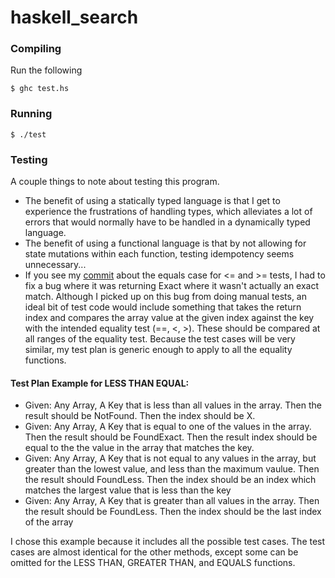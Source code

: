 # haskell_search

### Compiling
Run the following
```
$ ghc test.hs
```

### Running
```
$ ./test
```

### Testing
A couple things to note about testing this program.
- The benefit of using a statically typed language is that I get to experience the frustrations of handling types, which alleviates a lot of errors that would normally have to be handled in a dynamically typed language.
- The benefit of using a functional language is that by not allowing for state mutations within each function, testing idempotency seems unnecessary...
- If you see my [commit](https://github.com/Kartstig/haskell_search/commit/536511acd1c96792b465c572670e4f66dbabe171) about the equals case for <= and >= tests, I had to fix a bug where it was returning Exact where it wasn't actually an exact match. Although I picked up on this bug from doing manual tests, an ideal bit of test code would include something that takes the return index and compares the array value at the given index against the key with the intended equality test (==, <, >). These should be compared at all ranges of the equality test. Because the test cases will be very similar, my test plan is generic enough to apply to all the equality functions.

#### Test Plan Example for LESS THAN EQUAL:
- Given: Any Array, A Key that is less than all values in the array. Then the result should be NotFound. Then the index should be X.
- Given: Any Array, A Key that is equal to one of the values in the array. Then the result should be FoundExact. Then the result index should be equal to the the value in the array that matches the key.
- Given: Any Array, A Key that is not equal to any values in the array, but greater than the lowest value, and less than the maximum vaulue. Then the result should FoundLess. Then the index should be an index which matches the largest value that is less than the key
- Given: Any Array, A Key that is greater than all values in the array. Then the result should be FoundLess. Then the index should be the last index of the array

I chose this example because it includes all the possible test cases. The test cases are almost identical for the other methods, except some can be omitted for the LESS THAN, GREATER THAN, and EQUALS functions.
